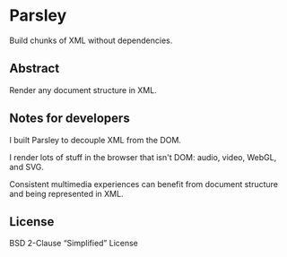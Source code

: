 # Parsley

Build chunks of XML without dependencies.

## Abstract

Render any document structure in XML.

## Notes for developers

I built Parsley to decouple XML from the DOM.

I render lots of stuff in the browser that isn't DOM: audio, video, WebGL, and SVG.

Consistent multimedia experiences can benefit from document structure and being represented in XML.

## License

BSD 2-Clause “Simplified” License